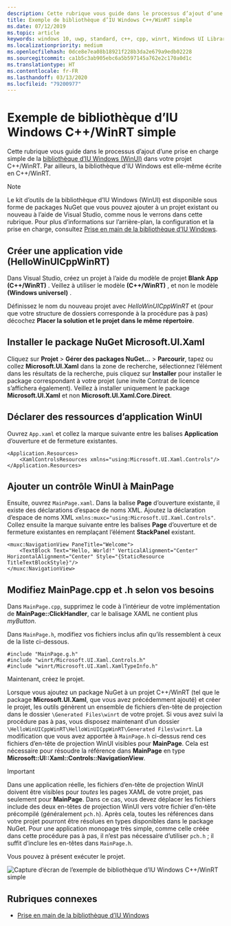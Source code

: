 ```yaml
---
description: Cette rubrique vous guide dans le processus d’ajout d’une prise en charge simple de WinUI dans un projet C++/WinRT.
title: Exemple de bibliothèque d’IU Windows C++/WinRT simple
ms.date: 07/12/2019
ms.topic: article
keywords: windows 10, uwp, standard, c++, cpp, winrt, Windows UI Library, WinUI
ms.localizationpriority: medium
ms.openlocfilehash: 0dce8e7ea08b18921f228b3da2e679a9edb02228
ms.sourcegitcommit: ca1b5c3ab905ebc6a5b597145a762e2c170a0d1c
ms.translationtype: HT
ms.contentlocale: fr-FR
ms.lasthandoff: 03/13/2020
ms.locfileid: "79200977"
---
```

# <a name="a-simple-cwinrt-windows-ui-library-example"></a>Exemple de bibliothèque d’IU Windows C++/WinRT simple

Cette rubrique vous guide dans le processus d’ajout d’une prise en charge simple de la [bibliothèque d’IU Windows (WinUI)](https://github.com/Microsoft/microsoft-ui-xaml) dans votre projet C++/WinRT. Par ailleurs, la bibliothèque d'IU Windows est elle-même écrite en C++/WinRT.

> [!NOTE]
> Le kit d’outils de la bibliothèque d’IU Windows (WinUI) est disponible sous forme de packages NuGet que vous pouvez ajouter à un projet existant ou nouveau à l’aide de Visual Studio, comme nous le verrons dans cette rubrique. Pour plus d’informations sur l’arrière-plan, la configuration et la prise en charge, consultez [Prise en main de la bibliothèque d’IU Windows](/uwp/toolkits/winui/getting-started).

## <a name="create-a-blank-app-hellowinuicppwinrt"></a>Créer une application vide (HelloWinUICppWinRT)

Dans Visual Studio, créez un projet à l’aide du modèle de projet **Blank App (C++/WinRT)** . Veillez à utiliser le modèle **(C++/WinRT)** , et non le modèle **(Windows universel)** .

Définissez le nom du nouveau projet avec *HelloWinUICppWinRT* et (pour que votre structure de dossiers corresponde à la procédure pas à pas) décochez **Placer la solution et le projet dans le même répertoire**.

## <a name="install-the-microsoftuixaml-nuget-package"></a>Installer le package NuGet Microsoft.UI.Xaml

Cliquez sur **Projet** \> **Gérer des packages NuGet...** \> **Parcourir**, tapez ou collez **Microsoft.UI.Xaml** dans la zone de recherche, sélectionnez l’élément dans les résultats de la recherche, puis cliquez sur **Installer** pour installer le package correspondant à votre projet (une invite Contrat de licence s’affichera également). Veillez à installer uniquement le package **Microsoft.UI.Xaml** et non **Microsoft.UI.Xaml.Core.Direct**.

## <a name="declare-winui-application-resources"></a>Déclarer des ressources d’application WinUI

Ouvrez `App.xaml` et collez la marque suivante entre les balises **Application** d’ouverture et de fermeture existantes.

```xaml
<Application.Resources>
    <XamlControlsResources xmlns="using:Microsoft.UI.Xaml.Controls"/>
</Application.Resources>
```

## <a name="add-a-winui-control-to-mainpage"></a>Ajouter un contrôle WinUI à MainPage

Ensuite, ouvrez `MainPage.xaml`. Dans la balise **Page** d’ouverture existante, il existe des déclarations d’espace de noms XML. Ajoutez la déclaration d’espace de noms XML `xmlns:muxc="using:Microsoft.UI.Xaml.Controls"`. Collez ensuite la marque suivante entre les balises **Page** d’ouverture et de fermeture existantes en remplaçant l’élément **StackPanel** existant.

```xaml
<muxc:NavigationView PaneTitle="Welcome">
    <TextBlock Text="Hello, World!" VerticalAlignment="Center" HorizontalAlignment="Center" Style="{StaticResource TitleTextBlockStyle}"/>
</muxc:NavigationView>
```

## <a name="edit-mainpagecpp-and-h-as-necessary"></a>Modifiez MainPage.cpp et .h selon vos besoins

Dans `MainPage.cpp`, supprimez le code à l’intérieur de votre implémentation de **MainPage::ClickHandler**, car le balisage XAML ne contient plus *myButton*.

Dans `MainPage.h`, modifiez vos fichiers inclus afin qu’ils ressemblent à ceux de la liste ci-dessous.

```cppwinrt
#include "MainPage.g.h"
#include "winrt/Microsoft.UI.Xaml.Controls.h"
#include "winrt/Microsoft.UI.Xaml.XamlTypeInfo.h"
```

Maintenant, créez le projet.

Lorsque vous ajoutez un package NuGet à un projet C++/WinRT (tel que le package **Microsoft.UI.Xaml**, que vous avez précédemment ajouté) et créer le projet, les outils génèrent un ensemble de fichiers d’en-tête de projection dans le dossier `\Generated Files\winrt` de votre projet. Si vous avez suivi la procédure pas à pas, vous disposez maintenant d’un dossier `\HelloWinUICppWinRT\HelloWinUICppWinRT\Generated Files\winrt`. La modification que vous avez apportée à `MainPage.h` ci-dessus rend ces fichiers d’en-tête de projection WinUI visibles pour **MainPage**. Cela est nécessaire pour résoudre la référence dans **MainPage** en type **Microsoft::UI::Xaml::Controls::NavigationView**.

> [!IMPORTANT]
> Dans une application réelle, les fichiers d’en-tête de projection WinUI doivent être visibles pour *toutes* les pages XAML de votre projet, pas seulement pour **MainPage**. Dans ce cas, vous devez déplacer les fichiers include des deux en-têtes de projection WinUI vers votre fichier d’en-tête précompilé (généralement `pch.h`). Après cela, toutes les références dans votre projet pourront être résolues en types disponibles dans le package NuGet. Pour une application monopage très simple, comme celle créée dans cette procédure pas à pas, il n’est pas nécessaire d’utiliser `pch.h` ; il suffit d’inclure les en-têtes dans `MainPage.h`.

Vous pouvez à présent exécuter le projet.

![Capture d’écran de l’exemple de bibliothèque d’IU Windows C++/WinRT simple](images/winui.png)

## <a name="related-topics"></a>Rubriques connexes
* [Prise en main de la bibliothèque d’IU Windows](/uwp/toolkits/winui/getting-started)
